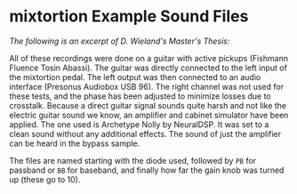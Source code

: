 # mixtortion Example Sound Files

_The following is an excerpt of D. Wieland's Master's Thesis:_

All of these recordings were done on a guitar with active pickups (Fishmann Fluence Tosin Abassi). The guitar was directly connected to the left input of the mixtortion pedal. The left output was then connected to an audio interface (Presonus Audiobox USB 96). The right channel was not used for these tests, and the phase has been adjusted to minimize losses due to crosstalk. Because a direct guitar signal sounds quite harsh and not like the electric guitar sound we know, an amplifier and cabinet simulator have been applied. The one used is Archetype Nolly by NeuralDSP. It was set to a clean sound without any additional effects. The sound of just the amplifier can be heard in the bypass sample.

The files are named starting with the diode used, followed by `PB` for passband or `BB` for baseband, and finally how far the gain knob was turned up (these go to 10).